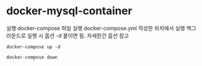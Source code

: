 # docker-mysql-container

실행 docker-compose 파일 실행
docker-compose.yml 작성한 위치에서 실행
백그라운드로 실행 시 옵션 -d 붙이면 됨.
자세한건 옵션 참고

`docker-compose up -d`

`docker-compose down`
